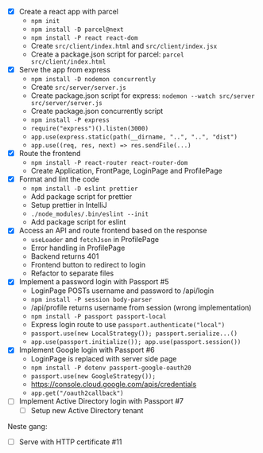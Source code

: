 
* [x] Create a react app with parcel
  * `npm init`
  * `npm install -D parcel@next`
  * `npm install -P react react-dom`
  * Create `src/client/index.html` and `src/client/index.jsx`
  * Create a package.json script for parcel: `parcel src/client/index.html`
* [x] Serve the app from express
  * `npm install -D nodemon concurrently`
  * Create `src/server/server.js`
  * Create package.json script for express: `nodemon --watch src/server src/server/server.js`
  * Create package.json concurrently script
  * `npm install -P express`
  * `require("express")().listen(3000)`
  * `app.use(express.static(path(__dirname, "..", "..", "dist")`
  * `app.use((req, res, next) => res.sendFile(...)`
* [x] Route the frontend
  * `npm install -P react-router react-router-dom`
  * Create Application, FrontPage, LoginPage and ProfilePage
* [x] Format and lint the code
  * `npm install -D eslint prettier`
  * Add package script for prettier
  * Setup prettier in IntelliJ
  * `./node_modules/.bin/eslint --init`
  * Add package script for eslint
* [x] Access an API and route frontend based on the response
  * `useLoader` and `fetchJson` in ProfilePage
  * Error handling in ProfilePage
  * Backend returns 401
  * Frontend button to redirect to login
  * Refactor to separate files
* [x] Implement a password login with Passport #5
  * LoginPage POSTs username and password to /api/login
  * `npm install -P session body-parser`
  * /api/profile returns username from session (wrong implementation)
  * `npm install -P passport passport-local`
  * Express login route to use `passport.authenticate("local")`
  * `passport.use(new LocalStrategy()); passport.serialize...()`
  * `app.use(passport.initialize()); app.use(passport.session())`
* [x] Implement Google login with Passport #6
  * LoginPage is replaced with server side page
  * `npm install -P dotenv passport-google-oauth20`
  * `passport.use(new GoogleStrategy());`
  * https://console.cloud.google.com/apis/credentials
  * `app.get("/oauth2callback")`
* [ ] Implement Active Directory login with Passport #7
    * [ ] Setup new Active Directory tenant 

Neste gang:

* [ ] Serve with HTTP certificate #11


